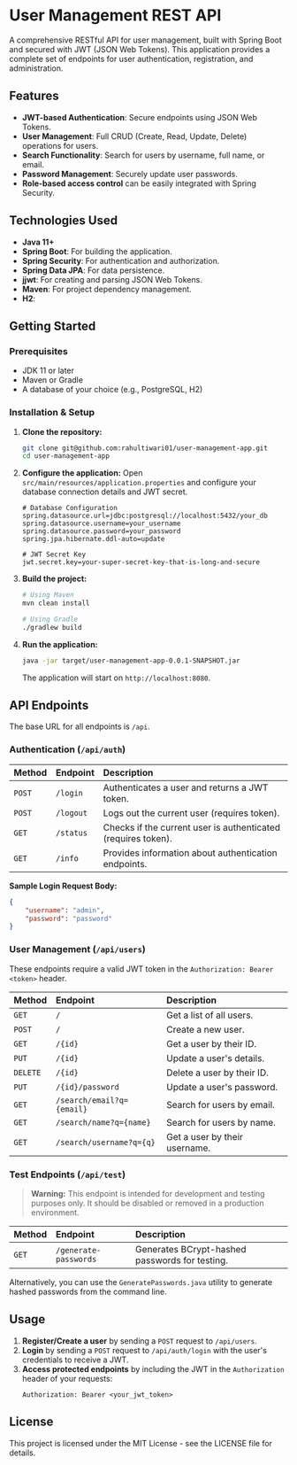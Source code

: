 # User Management REST API

A comprehensive RESTful API for user management, built with Spring Boot and secured with JWT (JSON Web Tokens). This application provides a complete set of endpoints for user authentication, registration, and administration.

## Features

- **JWT-based Authentication**: Secure endpoints using JSON Web Tokens.
- **User Management**: Full CRUD (Create, Read, Update, Delete) operations for users.
- **Search Functionality**: Search for users by username, full name, or email.
- **Password Management**: Securely update user passwords.
- **Role-based access control** can be easily integrated with Spring Security.

## Technologies Used

- **Java 11+**
- **Spring Boot**: For building the application.
- **Spring Security**: For authentication and authorization.
- **Spring Data JPA**: For data persistence.
- **jjwt**: For creating and parsing JSON Web Tokens.
- **Maven**: For project dependency management.
- **H2**: 

## Getting Started

### Prerequisites

- JDK 11 or later
- Maven or Gradle
- A database of your choice (e.g., PostgreSQL, H2)

### Installation & Setup

1.  **Clone the repository:**
    ```sh
    git clone git@github.com:rahultiwari01/user-management-app.git
    cd user-management-app
    ```

2.  **Configure the application:**
    Open `src/main/resources/application.properties` and configure your database connection details and JWT secret.

    ```properties
    # Database Configuration
    spring.datasource.url=jdbc:postgresql://localhost:5432/your_db
    spring.datasource.username=your_username
    spring.datasource.password=your_password
    spring.jpa.hibernate.ddl-auto=update

    # JWT Secret Key
    jwt.secret.key=your-super-secret-key-that-is-long-and-secure
    ```

3.  **Build the project:**
    ```sh
    # Using Maven
    mvn clean install

    # Using Gradle
    ./gradlew build
    ```

4.  **Run the application:**
    ```sh
    java -jar target/user-management-app-0.0.1-SNAPSHOT.jar
    ```
    The application will start on `http://localhost:8080`.

## API Endpoints

The base URL for all endpoints is `/api`.

### Authentication (`/api/auth`)

| Method | Endpoint             | Description                                                  |
| :----- | :------------------- | :----------------------------------------------------------- |
| `POST` | `/login`             | Authenticates a user and returns a JWT token.                |
| `POST` | `/logout`            | Logs out the current user (requires token).                  |
| `GET`  | `/status`            | Checks if the current user is authenticated (requires token). |
| `GET`  | `/info`              | Provides information about authentication endpoints.         |

**Sample Login Request Body:**
```json
{
    "username": "admin",
    "password": "password"
}
```

### User Management (`/api/users`)

These endpoints require a valid JWT token in the `Authorization: Bearer <token>` header.

| Method   | Endpoint                  | Description                                |
| :------- | :------------------------ | :----------------------------------------- |
| `GET`    | `/`                       | Get a list of all users.                   |
| `POST`   | `/`                       | Create a new user.                         |
| `GET`    | `/{id}`                   | Get a user by their ID.                    |
| `PUT`    | `/{id}`                   | Update a user's details.                   |
| `DELETE` | `/{id}`                   | Delete a user by their ID.                 |
| `PUT`    | `/{id}/password`          | Update a user's password.                  |
| `GET`    | `/search/email?q={email}` | Search for users by email.                 |
| `GET`    | `/search/name?q={name}`   | Search for users by name.                  |
| `GET`    | `/search/username?q={q}`  | Get a user by their username.              |

### Test Endpoints (`/api/test`)

> **Warning:** This endpoint is intended for development and testing purposes only. It should be disabled or removed in a production environment.

| Method | Endpoint               | Description                                     |
| :----- | :--------------------- | :---------------------------------------------- |
| `GET`  | `/generate-passwords`  | Generates BCrypt-hashed passwords for testing.  |

Alternatively, you can use the `GeneratePasswords.java` utility to generate hashed passwords from the command line.

## Usage

1.  **Register/Create a user** by sending a `POST` request to `/api/users`.
2.  **Login** by sending a `POST` request to `/api/auth/login` with the user's credentials to receive a JWT.
3.  **Access protected endpoints** by including the JWT in the `Authorization` header of your requests:
    ```
    Authorization: Bearer <your_jwt_token>
    ```

## License

This project is licensed under the MIT License - see the LICENSE file for details.